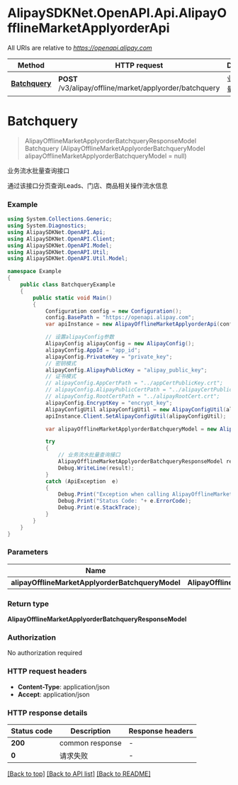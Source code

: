 # AlipaySDKNet.OpenAPI.Api.AlipayOfflineMarketApplyorderApi

All URIs are relative to *https://openapi.alipay.com*

Method | HTTP request | Description
------------- | ------------- | -------------
[**Batchquery**](AlipayOfflineMarketApplyorderApi.md#batchquery) | **POST** /v3/alipay/offline/market/applyorder/batchquery | 业务流水批量查询接口


<a name="batchquery"></a>
# **Batchquery**
> AlipayOfflineMarketApplyorderBatchqueryResponseModel Batchquery (AlipayOfflineMarketApplyorderBatchqueryModel alipayOfflineMarketApplyorderBatchqueryModel = null)

业务流水批量查询接口

通过该接口分页查询Leads、门店、商品相关操作流水信息

### Example
```csharp
using System.Collections.Generic;
using System.Diagnostics;
using AlipaySDKNet.OpenAPI.Api;
using AlipaySDKNet.OpenAPI.Client;
using AlipaySDKNet.OpenAPI.Model;
using AlipaySDKNet.OpenAPI.Util;
using AlipaySDKNet.OpenAPI.Util.Model;

namespace Example
{
    public class BatchqueryExample
    {
        public static void Main()
        {
            Configuration config = new Configuration();
            config.BasePath = "https://openapi.alipay.com";
            var apiInstance = new AlipayOfflineMarketApplyorderApi(config);

            // 设置alipayConfig参数
            AlipayConfig alipayConfig = new AlipayConfig();
            alipayConfig.AppId = "app_id";
            alipayConfig.PrivateKey = "private_key";
            // 密钥模式
            alipayConfig.AlipayPublicKey = "alipay_public_key";
            // 证书模式
            // alipayConfig.AppCertPath = "../appCertPublicKey.crt";
            // alipayConfig.AlipayPublicCertPath = "../alipayCertPublicKey_RSA2.crt";
            // alipayConfig.RootCertPath = "../alipayRootCert.crt";
            alipayConfig.EncryptKey = "encrypt_key";
            AlipayConfigUtil alipayConfigUtil = new AlipayConfigUtil(alipayConfig);
            apiInstance.Client.SetAlipayConfigUtil(alipayConfigUtil);

            var alipayOfflineMarketApplyorderBatchqueryModel = new AlipayOfflineMarketApplyorderBatchqueryModel(); // AlipayOfflineMarketApplyorderBatchqueryModel |  (optional) 

            try
            {
                // 业务流水批量查询接口
                AlipayOfflineMarketApplyorderBatchqueryResponseModel result = apiInstance.Batchquery(alipayOfflineMarketApplyorderBatchqueryModel);
                Debug.WriteLine(result);
            }
            catch (ApiException  e)
            {
                Debug.Print("Exception when calling AlipayOfflineMarketApplyorderApi.Batchquery: " + e.Message );
                Debug.Print("Status Code: "+ e.ErrorCode);
                Debug.Print(e.StackTrace);
            }
        }
    }
}
```

### Parameters

Name | Type | Description  | Notes
------------- | ------------- | ------------- | -------------
 **alipayOfflineMarketApplyorderBatchqueryModel** | **AlipayOfflineMarketApplyorderBatchqueryModel**|  | [optional] 

### Return type

**AlipayOfflineMarketApplyorderBatchqueryResponseModel**

### Authorization

No authorization required

### HTTP request headers

 - **Content-Type**: application/json
 - **Accept**: application/json


### HTTP response details
| Status code | Description | Response headers |
|-------------|-------------|------------------|
| **200** | common response |  -  |
| **0** | 请求失败 |  -  |

[[Back to top]](#) [[Back to API list]](../README.md#documentation-for-api-endpoints) [[Back to README]](../README.md)

